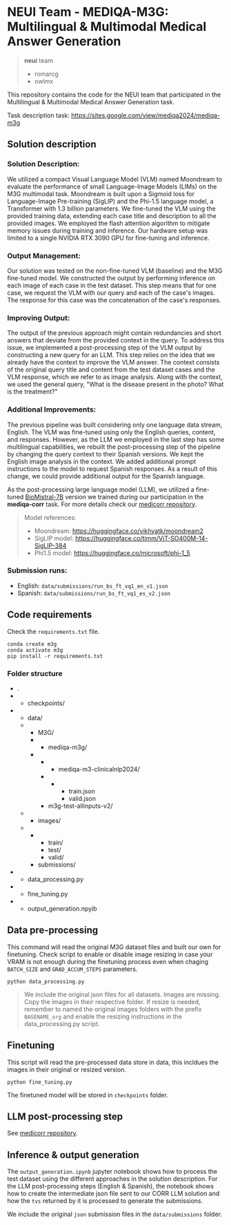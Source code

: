 # NEUI Team - MEDIQA-M3G: Multilingual & Multimodal Medical Answer Generation

> **neui** team
> - romarcg
> - owlmx

This repository contains the code for the NEUI team that participated in the Multilingual & Multimodal Medical Answer Generation task. 


Task description task: https://sites.google.com/view/mediqa2024/mediqa-m3g


## Solution description


### Solution Description:
We utilized a compact Visual Language Model (VLM) named Moondream to evaluate the performance of small Language-Image Models (LIMs) on the M3G multimodal task. Moondream is built upon a Sigmoid loss for Language-Image Pre-training (SigLIP) and the Phi-1.5 language model, a Transformer with 1.3 billion parameters. We fine-tuned the VLM using the provided training data, extending each case title and description to all the provided images. We employed the flash attention algorithm to mitigate memory issues during training and inference. Our hardware setup was limited to a single NVIDIA RTX 3090 GPU for fine-tuning and inference.

### Output Management:
Our solution was tested on the non-fine-tuned VLM (baseline) and the M3G fine-tuned model. We constructed the output by performing inference on each image of each case in the test dataset. This step means that for one case, we request the VLM with our query and each of the case's images. The response for this case was the concatenation of the case's responses.

### Improving Output:
The output of the previous approach might contain redundancies and short answers that deviate from the provided context in the query. To address this issue, we implemented a post-processing step of the VLM output by constructing a new query for an LLM. This step relies on the idea that we already have the context to improve the VLM answer. The context consists of the original query title and content from the test dataset cases and the VLM response, which we refer to as image analysis. Along with the context, we used the general query, "What is the disease present in the photo? What is the treatment?"

### Additional Improvements:
The previous pipeline was built considering only one language data stream, English. The VLM was fine-tuned using only the English queries, content, and responses. However, as the LLM we employed in the last step has some multilingual capabilities, we rebuilt the post-processing step of the pipeline by changing the query context to their Spanish versions. We kept the English image analysis in the context. We added additional prompt instructions to the model to request Spanish responses. As a result of this change, we could provide additional output for the Spanish language.

As the post-processing large language model (LLM), we utilized a fine-tuned [BioMistral-7B](https://huggingface.co/BioMistral/BioMistral-7B-DARE) version we trained during our participation in the **mediqa-corr** task. For more details check our [medicorr repository](https://github.com/OWLmx/mediqa2024_medicorr).


> Model references:
> - Moondream: https://huggingface.co/vikhyatk/moondream2
> - SigLIP model: https://huggingface.co/timm/ViT-SO400M-14-SigLIP-384
> - Phi1.5 model: https://huggingface.co/microsoft/phi-1_5


### Submission runs:

- English: `data/submissions/run_bs_ft_vq1_en_v1.json`
- Spanish: `data/submissions/run_bs_ft_vq1_es_v2.json`


## Code requirements

Check the `requirements.txt` file.

```
conda create m3g
conda activate m3g
pip install -r requirements.txt
```

### Folder structure

- .
- - checkpoints/
- - data/
  - - M3G/
    - - mediqa-m3g/
    - - - mediqa-m3-clinicalnlp2024/
      - - - train.json
          - valid.json
      - m3g-test-allinputs-v2/
  - - images/
  - - - train/
      - test/
      - valid/
    - submissions/
- - data_processing.py
- - fine_tuning.py
- - output_generation.npyib


## Data pre-processing

This command will read the original M3G dataset files and built our own for finetuning. Check script to enable or disable image resizing in case your VRAM is not enough during the finetuning process even when chaging `BATCH_SIZE` and `GRAD_ACCUM_STEPS` parameters.

`python data_processing.py`

> We include the original json files for all datasets. Images are missing. Copy the images in their respective folder. If resize is needed, remember to named the original images folders with the prefix `BASENAME_org` and enable the resizing instructions in the data_processing.py script.

## Finetuning

This script will read the pre-processed data store in data, this incldues the images in their original or resized version.

`python fine_tuning.py`

The finetuned model will be stored in `checkpoints` folder.

## LLM post-processing step

See [medicorr repository](https://github.com/OWLmx/mediqa2024_medicorr).

## Inference & output generation

The `output_generation.ipynb` jupyter notebook shows how to process the test dataset using the different approaches in the solution description. For the LLM post-processing steps (English & Spanish), the notebook shows how to create the intermediate json file sent to our CORR LLM solution and how the `tvs` returned by it is processed to generate the submissions.

We include the original `json` submission files in the `data/submissions` folder.
